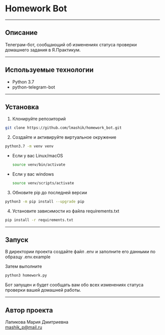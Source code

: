 # Homework Bot

----------------------------------------
## Описание

Телеграм-бот, сообщающий об изменениях статуса проверки домашнего задания 
в Я.Практикум.

----------------------------------------
## Используемые технологии

 - Python 3.7
 - python-telegram-bot
 
----------------------------------------
## Установка

1. Клонируйте репозиторий
```bash
git clone https://github.com/lmashik/homework_bot.git
```

2. Создайте и активируйте виртуальное окружение
```bash
python3.7 -m venv venv
```

* Если у вас Linux/macOS

    ```bash
    source venv/bin/activate
    ```

* Если у вас windows

    ```bash
    source venv/scripts/activate
    ```

3. Обновите pip до последней версии
```bash
python3 -m pip install --upgrade pip
```

4. Установите зависимости из файла requirements.txt
```bash
pip install -r requirements.txt
```

----------------------------------------
## Запуск

В директории проекта создайте файл .env и заполните его данными по образцу 
.env.example

Затем выполните
```bash
python3 homework.py
```

Бот запущен и будет сообщать вам обо всех изменениях статуса проверки вашей 
домашней работы.

----------------------------------------
## Автор проекта

Лапикова Мария Дмитриевна  
mashik_p@mail.ru
